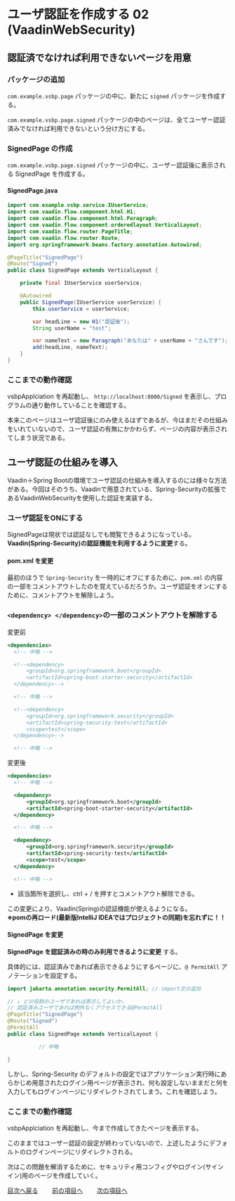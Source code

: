 # ユーザ認証を作成する 02 (VaadinWebSecurity)

## 認証済でなければ利用できないページを用意

### パッケージの追加

`com.example.vsbp.page` パッケージの中に、新たに `signed` パッケージを作成する。

`com.example.vsbp.page.signed` パッケージの中のページは、全てユーザー認証済みでなければ利用できないという分け方にする。

### SignedPage の作成

`com.example.vsbp.page.signed` パッケージの中に、ユーザー認証後に表示される SignedPage を作成する。

#### SignedPage.java

```java
import com.example.vsbp.service.IUserService;
import com.vaadin.flow.component.html.H1;
import com.vaadin.flow.component.html.Paragraph;
import com.vaadin.flow.component.orderedlayout.VerticalLayout;
import com.vaadin.flow.router.PageTitle;
import com.vaadin.flow.router.Route;
import org.springframework.beans.factory.annotation.Autowired;

@PageTitle("SignedPage")
@Route("Signed")
public class SignedPage extends VerticalLayout {

    private final IUserService userService;

    @Autowired
    public SignedPage(IUserService userService) {
        this.userService = userService;

        var headLine = new H1("認証後");
        String userName = "test";

        var nameText = new Paragraph("あなたは" + userName + "さんです");
        add(headLine, nameText);
    }
}
```

### ここまでの動作確認

vsbpApplciation を再起動し、 `http://localhost:8080/Signed` を表示し、プログラムの通り動作していることを確認する。

本来このページはユーザ認証後にのみ使えるはずであるが、今はまだその仕組みをいれていないので、ユーザ認証の有無にかかわらず、ページの内容が表示されてしまう状況である。

## ユーザ認証の仕組みを導入

Vaadin＋Spring Bootの環境でユーザ認証の仕組みを導入するのには様々な方法がある。今回はそのうち、Vaadinで用意されている、Spring-Securityの拡張であるVaadinWebSecurityを使用した認証を実装する。


### ユーザ認証をONにする

SignedPageは現状では認証なしでも閲覧できるようになっている。
 **Vaadin(Spring-Security)の認証機能を利用するように変更**する。

#### pom.xml を変更

最初のほうで `Spring-Security` を一時的にオフにするために、`pom.xml` の内容の一部をコメントアウトしたのを覚えているだろうか。ユーザ認証をオンにするために、コメントアウトを解除しよう。
### `<dependency> </dependency>`の一部のコメントアウトを解除する

変更前
```xml
<dependencies>
  <!-- 中略 -->

  <!--<dependency>
      <groupId>org.springframework.boot</groupId>
      <artifactId>spring-boot-starter-security</artifactId>
  </dependency>-->

  <!-- 中略 -->

  <!--<dependency>
      <groupId>org.springframework.security</groupId>
      <artifactId>spring-security-test</artifactId>
      <scope>test</scope>
  </dependency>-->

  <!-- 中略 -->
```

変更後
```xml
<dependencies>
  <!-- 中略 -->

  <dependency>
      <groupId>org.springframework.boot</groupId>
      <artifactId>spring-boot-starter-security</artifactId>
  </dependency>

  <!-- 中略 -->

  <dependency>
      <groupId>org.springframework.security</groupId>
      <artifactId>spring-security-test</artifactId>
      <scope>test</scope>
  </dependency>

  <!-- 中略 -->
```



- 該当箇所を選択し、ctrl + / を押すとコメントアウト解除できる。

この変更により、Vaadin(Spring)の認証機能が使えるようになる。<br>
**※pomの再ロード(最新版IntelliJ IDEAではプロジェクトの同期)を忘れずに！！**

#### SignedPage を変更

**SignedPage を認証済みの時のみ利用できるように変更** する。

具体的には、認証済みであれば表示できるようにするページに、`@ PermitAll` アノテーションを設定する。

```java
import jakarta.annotation.security.PermitAll; // import文の追加

// ↓ どの役割のユーザであれば表示してよいか。
// 認証済みユーザであれば例外なくアクセスできる@PermitAll
@PageTitle("SignedPage")
@Route("Signed")
@PermitAll
public class SignedPage extends VerticalLayout {

          // 中略

}
```

しかし、Spring-Security のデフォルトの設定ではアプリケーション実行時にあらかじめ用意されたログイン用ページが表示され、何も設定しないままだと何を入力してもログインページにリダイレクトされてしまう。これを確認しよう。

### ここまでの動作確認

vsbpApplciation を再起動し、今まで作成してきたページを表示する。

このままではユーザー認証の設定が終わっていないので、上述したようにデフォルトのログインページにリダイレクトされる。

次はこの問題を解消するために、セキュリティ用コンフィグやログイン(サインイン)用のページを作成していく。

[目次へ戻る](../README.md)  &emsp;&emsp;[前の項目へ](./01.md) &emsp;&emsp;[次の項目へ](./03.md)